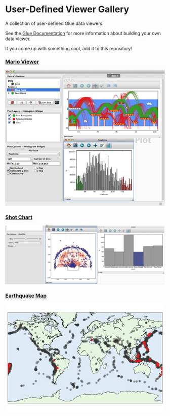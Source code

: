 # User-Defined Viewer Gallery


A collection of user-defined Glue data viewers.

See the [Glue Documentation](http://www.glueviz.org/en/latest/custom_viewer.html)
for more information about building your own data viewer.

If you come up with something cool, add it to this repository!

### [Mario Viewer](mario/)
![Screenshot](mario/fast_vs_slow.png)

### [Shot Chart](basketball_shotcharts/)
![Screenshot](basketball_shotcharts/screenshot.png)

### [Earthquake Map](earthquakes/)
![Screenshot](earthquakes/screenshot.png)
